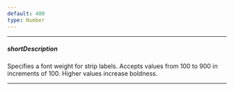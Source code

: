 ```yaml
---
default: 400
type: Number
---
```

---
##### shortDescription
Specifies a font weight for strip labels. Accepts values from 100 to 900 in increments of 100. Higher values increase boldness.

---
